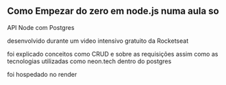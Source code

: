 ## Como Empezar do zero em node.js numa aula so 

API Node com Postgres



 desenvolvido durante um video intensivo gratuito da Rocketseat

foi explicado conceitos como CRUD e sobre as requisições assim como as tecnologias utilizadas como neon.tech dentro
do postgres

foi hospedado no render 


